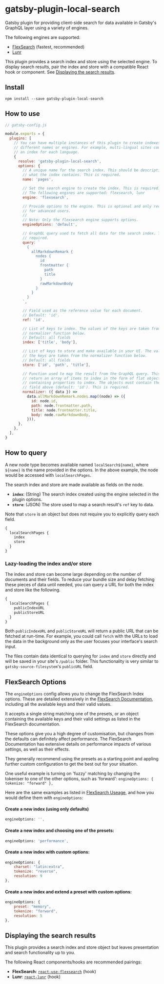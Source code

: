 # gatsby-plugin-local-search

Gatsby plugin for providing client-side search for data available in Gatsby's
GraphQL layer using a variety of engines.

The following engines are supported:

- [FlexSearch][flexsearch] (fastest, recommended)
- [Lunr][lunr]

This plugin provides a search index and store using the selected engine. To
display search results, pair the index and store with a compatible React hook or
component. See [Displaying the search results](#displaying-the-search-results).

## Install

`npm install --save gatsby-plugin-local-search`

## How to use

```javascript
// gatsby-config.js

module.exports = {
  plugins: [
    // You can have multiple instances of this plugin to create indexes with
    // different names or engines. For example, multi-lingual sites could create
    // an index for each language.
    {
      resolve: 'gatsby-plugin-local-search',
      options: {
        // A unique name for the search index. This should be descriptive of
        // what the index contains. This is required.
        name: 'pages',

        // Set the search engine to create the index. This is required.
        // The following engines are supported: flexsearch, lunr
        engine: 'flexsearch',

        // Provide options to the engine. This is optional and only recommended
        // for advanced users.
        //
        // Note: Only the flexsearch engine supports options.
        engineOptions: 'default',

        // GraphQL query used to fetch all data for the search index. This is
        // required.
        query: `
          {
            allMarkdownRemark {
              nodes {
                id
                frontmatter {
                  path
                  title
                }
                rawMarkdownBody
              }
            }
          }
        `,

        // Field used as the reference value for each document.
        // Default: 'id'.
        ref: 'id',

        // List of keys to index. The values of the keys are taken from the
        // normalizer function below.
        // Default: all fields
        index: ['title', 'body'],

        // List of keys to store and make available in your UI. The values of
        // the keys are taken from the normalizer function below.
        // Default: all fields
        store: ['id', 'path', 'title'],

        // Function used to map the result from the GraphQL query. This should
        // return an array of items to index in the form of flat objects
        // containing properties to index. The objects must contain the `ref`
        // field above (default: 'id'). This is required.
        normalizer: ({ data }) =>
          data.allMarkdownRemark.nodes.map((node) => ({
            id: node.id,
            path: node.frontmatter.path,
            title: node.frontmatter.title,
            body: node.rawMarkdownBody,
          })),
      },
    },
  ],
}
```

## How to query

A new node type becomes available named `localSearch${name}`, where `${name}` is
the name provided in the options. In the above example, the node would be
accessed with `localSearchPages`.

The search index and store are made available as fields on the node.

- **`index`**: (String) The search index created using the engine selected in
  the plugin options.
- **`store`**: (JSON) The store used to map a search result's `ref` key to data.

Note that `store` is an object but does not require you to explicitly query each
field.

```graphql
{
  localSearchPages {
    index
    store
  }
}
```

### Lazy-loading the index and/or store

The index and store can become large depending on the number of documents and
their fields. To reduce your bundle size and delay fetching these pieces of data
until needed, you can query a URL for both the index and store like the
following.

```graphql
{
  localSearchPages {
    publicIndexURL
    publicStoreURL
  }
}
```

Both `publicIndexURL` and `publicStoreURL` will return a public URL that can be
fetched at run-time. For example, you could call `fetch` with the URLs to load
the data in the background only as the user focuses your interface's search
input.

The files contain data identical to querying for `index` and `store` directly
and will be saved in your site's `/public` folder. This functionality is very
similar to `gatsby-source-filesystem`'s `publicURL` field.

## FlexSearch Options

The `engineOptions` config allows you to change the FlexSearch Index options.
These are detailed extensively in the [FlexSearch Documentation](https://github.com/nextapps-de/flexsearch#options),
including all the available keys and their valid values.

It accepts a single string matching one of the presets, or an object containing
the available keys and their valid settings as listed in the FlexSearch documentation.

These options give you a high degree of customisation, but changes from the defaults 
can definitely affect performance. The FlexSearch Documentation has extensive details on
performance impacts of various settings, as well as their effects. 

They generally recommend using the presets as a starting point and appling further custom configuration 
to get the best out for your situation.

One useful example is turning on 'fuzzy' matching by changing the tokeniser to one of
the other options, such as 'forward': `engineOptions: { tokenize: "forward" },`

Here are the same examples as listed in [FlexSearch Useage](https://github.com/nextapps-de/flexsearch#usage),
and how you would define them with `engineOptions`:

#### Create a new index (using only defaults)

```js
engineOptions: '',
```

#### Create a new index and choosing one of the presets:

```js
engineOptions: 'performance',
```

#### Create a new index with custom options:

```js
engineOptions: {
    charset: "latin:extra",
    tokenize: "reverse",
    resolution: 9
},
```

#### Create a new index and extend a preset with custom options:

```js
engineOptions: {
    preset: "memory",
    tokenize: "forward",
    resolution: 5
},
```

## Displaying the search results

This plugin provides a search index and store object but leaves presentation and
search functionality up to you.

The following React components/hooks are recommended pairings:

- **FlexSearch**: [`react-use-flexsearch`][react-use-flexsearch] (hook)
- **Lunr**: [`react-lunr`][react-lunr] (hook)

[flexsearch]: https://github.com/nextapps-de/flexsearch
[lunr]: https://lunrjs.com/
[react-use-flexsearch]: https://github.com/angeloashmore/react-use-flexsearch
[react-lunr]: https://github.com/angeloashmore/react-lunr

